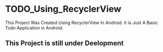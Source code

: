 # TODO_Using_RecyclerView

This Project Was Created Using RecyclerView In Android.
It is Just A Basic Todo Application in Android.


## This Project is still under Deelopment

